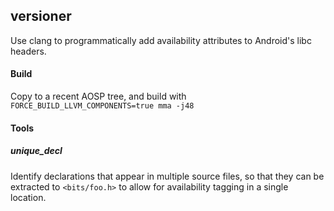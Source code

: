 ## versioner
Use clang to programmatically add availability attributes to Android's libc headers.

#### Build
Copy to a recent AOSP tree, and build with `FORCE_BUILD_LLVM_COMPONENTS=true mma -j48`

#### Tools
##### unique_decl
Identify declarations that appear in multiple source files, so that they can be extracted to `<bits/foo.h>` to allow for availability tagging in a single location.
